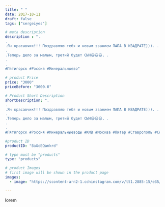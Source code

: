 ```yaml
---
title: " "
date: 2017-10-11
draft: false
tags: ["sergeiyes"]

# meta description
description : ".
.
.Ян красавчик!!! Поздравляю тебя и новым званием ПАПА В КВАДРАТЕ))). .
.
.Теперь дело за малым, третий будет СЫН😃😃😃. .
.
.
#Пятигорск #Россия #Минеральныево"

# product Price
price: "3000"
priceBefore: "3600.0"

# Product Short Description
shortDescription: ".
.
.Ян красавчик!!! Поздравляю тебя и новым званием ПАПА В КВАДРАТЕ))). .
.
.Теперь дело за малым, третий будет СЫН😃😃😃. .
.
.
#Пятигорск #Россия #Минеральныеводы #КМВ #Москва #Питер #Ставрополь #Сочи #Симферополь #Севастополь #СКФО #УФО #Анапа #Краснодар #Екатеринбург #Челябинск  #Ессентуки #Железноводск #Кисловодск #бизнес #Ростовнадону #Владикавказ #Нижнийновгород  #Волгоград #семья ,#дети"

#product ID
productID: "BaGcEQankrd"

# type must be "products"
type: "products"

# product Images
# first image will be shown in the product page
images:
  - image: "https://scontent-arn2-1.cdninstagram.com/v/t51.2885-15/e35/25018429_1373011996142915_6619362699916607488_n.jpg?se=8&tp=1&_nc_ht=scontent-arn2-1.cdninstagram.com&_nc_cat=111&_nc_ohc=ptBph66K_rsAX-lCXC6&ccb=7-4&oh=de0f941e43957bd07350bc622bc2abd6&oe=6083DBC8&_nc_sid=86f79a&ig_cache_key=MTYyMzEwODE1MzUyMDMxMTAwNQ%3D%3D.2-ccb7-4"

---
```

lorem
